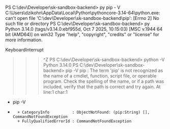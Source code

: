 
PS C:\dev\Developer\sk-sandbox-backend> py pip - V
C:\Users\dzikohn\AppData\Local\Python\pythoncore-3.14-64\python.exe: can't open file 'C:\\dev\\Developer\\sk-sandbox-backend\\pip': [Errno 2] No such file or directory
PS C:\dev\Developer\sk-sandbox-backend> py
Python 3.14.0 (tags/v3.14.0:ebf955d, Oct  7 2025, 10:15:03) [MSC v.1944 64 bit (AMD64)] on win32
Type "help", "copyright", "credits" or "license" for more information.
>>> 
KeyboardInterrupt
>>> ^Z
PS C:\dev\Developer\sk-sandbox-backend> python -V
Python 3.14.0
PS C:\dev\Developer\sk-sandbox-backend> pip -V
pip : The term 'pip' is not recognized as the name of a cmdlet, function, script file, or operable program. Check the spelling of the name, or if a path was included, verify that the path is correct and try again.
At line:1 char:1
+ pip -V
+ ~~~
    + CategoryInfo          : ObjectNotFound: (pip:String) [], CommandNotFoundException
    + FullyQualifiedErrorId : CommandNotFoundException
 
